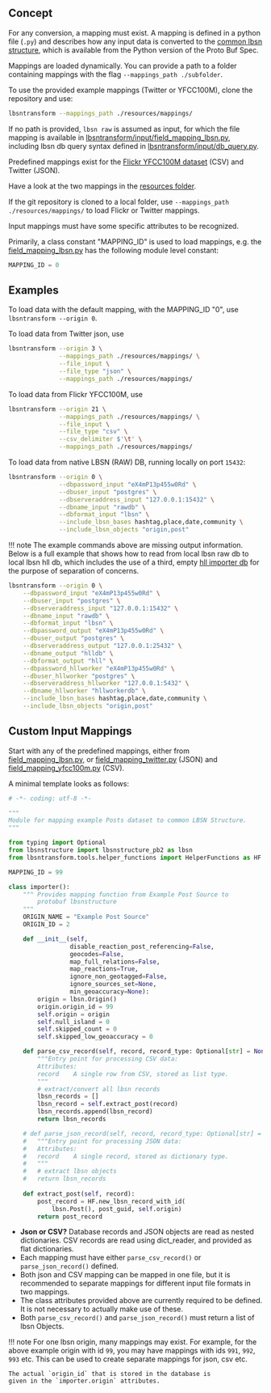 ## Concept

For any conversion, a mapping must exist. A mapping is defined in 
a python file (`.py`) and describes how any input data is converted
to the [common lbsn structure](https://lbsn.vgiscience.org/), which
is available from the Python version of the Proto Buf Spec.

Mappings are loaded dynamically. You can provide a path to a folder 
containing mappings with the flag `--mappings_path ./subfolder`.

To use the provided example mappings (Twitter or YFCC100M), clone the
repository and use:
```bash
lbsntransform --mappings_path ./resources/mappings/
```

If no path is provided, `lbsn raw` is assumed as input, for which
the file mapping is available in [lbsntransform/input/field_mapping_lbsn.py](/lbsntransform/docs/api/input/mappings/field_mapping_lbsn.html),
including lbsn db query syntax defined in [lbsntransform/input/db_query.py](/lbsntransform/docs/api/input/mappings/db_query.html).

Predefined mappings exist for the [Flickr YFCC100M dataset](https://lbsn.vgiscience.org/yfcc-introduction/) (CSV) and Twitter (JSON).

Have a look at the two mappings in the [resources folder](https://gitlab.vgiscience.de/lbsn/lbsntransform/-/tree/master/resources/mappings).

If the git repository is cloned to a local folder, use
`--mappings_path ./resources/mappings/` to load Flickr or Twitter mappings.

Input mappings must have some specific attributes to be recognized.

Primarily, a class constant "MAPPING_ID" is used to load mappings, 
e.g. the [field_mapping_lbsn.py](/lbsntransform/docs/api/input/mappings/field_mapping_lbsn.html)
has the following module level constant:
```py
MAPPING_ID = 0
```

## Examples

To load data with the default mapping, with the MAPPING_ID "0", use `lbsntransform --origin 0`.

To load data from Twitter json, use 
```bash
lbsntransform --origin 3 \
              --mappings_path ./resources/mappings/ \
              --file_input \
              --file_type "json" \
              --mappings_path ./resources/mappings/
```

To load data from Flickr YFCC100M, use 

```bash
lbsntransform --origin 21 \
              --mappings_path ./resources/mappings/ \
              --file_input \
              --file_type "csv" \
              --csv_delimiter $'\t' \
              --mappings_path ./resources/mappings/
```

To load data from native LBSN (RAW) DB, running locally
on port `15432`:

```bash
lbsntransform --origin 0 \
              --dbpassword_input "eX4mP13p455w0Rd" \
              --dbuser_input "postgres" \
              --dbserveraddress_input "127.0.0.1:15432" \
              --dbname_input "rawdb" \
              --dbformat_input "lbsn" \
              --include_lbsn_bases hashtag,place,date,community \
              --include_lbsn_objects "origin,post"
```

!!! note
    The example commands above are missing output
    information. Below is a full example that
    shows how to read from local lbsn raw db
    to local lbsn hll db, which includes the use of
    a third, empty [hll importer db](https://gitlab.vgiscience.de/lbsn/tools/importer)
    for the purpose of separation of concerns.

```bash
lbsntransform --origin 0 \
    --dbpassword_input "eX4mP13p455w0Rd" \
    --dbuser_input "postgres" \
    --dbserveraddress_input "127.0.0.1:15432" \
    --dbname_input "rawdb" \
    --dbformat_input "lbsn" \
    --dbpassword_output "eX4mP13p455w0Rd" \
    --dbuser_output "postgres" \
    --dbserveraddress_output "127.0.0.1:25432" \
    --dbname_output "hlldb" \
    --dbformat_output "hll" \
    --dbpassword_hllworker "eX4mP13p455w0Rd" \
    --dbuser_hllworker "postgres" \
    --dbserveraddress_hllworker "127.0.0.1:5432" \
    --dbname_hllworker "hllworkerdb" \
    --include_lbsn_bases hashtag,place,date,community \
    --include_lbsn_objects "origin,post"
```
    
## Custom Input Mappings

Start with any of the predefined mappings, either from [field_mapping_lbsn.py](/lbsntransform/docs/api/input/mappings/field_mapping_lbsn.html),
or [field_mapping_twitter.py](https://gitlab.vgiscience.de/lbsn/lbsntransform/-/blob/master/resources/mappings/field_mapping_twitter.py) (JSON) and
[field_mapping_yfcc100m.py](https://gitlab.vgiscience.de/lbsn/lbsntransform/-/blob/master/resources/mappings/field_mapping_yfcc100m.py) (CSV).

A minimal template looks as follows:

```py
# -*- coding: utf-8 -*-

"""
Module for mapping example Posts dataset to common LBSN Structure.
"""

from typing import Optional
from lbsnstructure import lbsnstructure_pb2 as lbsn
from lbsntransform.tools.helper_functions import HelperFunctions as HF

MAPPING_ID = 99

class importer():
    """ Provides mapping function from Example Post Source to
        protobuf lbsnstructure
    """
    ORIGIN_NAME = "Example Post Source"
    ORIGIN_ID = 2

    def __init__(self,
                 disable_reaction_post_referencing=False,
                 geocodes=False,
                 map_full_relations=False,
                 map_reactions=True,
                 ignore_non_geotagged=False,
                 ignore_sources_set=None,
                 min_geoaccuracy=None):
        origin = lbsn.Origin()
        origin.origin_id = 99
        self.origin = origin
        self.null_island = 0
        self.skipped_count = 0
        self.skipped_low_geoaccuracy = 0

    def parse_csv_record(self, record, record_type: Optional[str] = None):
        """Entry point for processing CSV data:
        Attributes:
        record    A single row from CSV, stored as list type.
        """
        # extract/convert all lbsn records
        lbsn_records = []
        lbsn_record = self.extract_post(record)
        lbsn_records.append(lbsn_record)
        return lbsn_records

    # def parse_json_record(self, record, record_type: Optional[str] = None):
    #   """Entry point for processing JSON data:
    #   Attributes:
    #   record    A single record, stored as dictionary type.
    #   """
    #   # extract lbsn objects
    #   return lbsn_records
    
    def extract_post(self, record):
        post_record = HF.new_lbsn_record_with_id(
            lbsn.Post(), post_guid, self.origin)
        return post_record
```


* **Json or CSV?** Database records and JSON objects are read as nested dictionaries.
  CSV records are read using dict_reader, and provided as flat dictionaries.  
* Each mapping must have either `parse_csv_record()` or `parse_json_record()` defined.  
* Both json and CSV mapping can be mapped in one file, but it is recommended to separate
  mappings for different input file formats in two mappings.  
* The class attributes provided above are currently required to be defined. It is
  not necessary to actually make use of these.  
* Both `parse_csv_record()` and `parse_json_record()` must return a list of lbsn Objects.
    

!!! note
    For one lbsn origin, many mappings may exist. For example, 
    for the above example origin with id `99`, you may have 
    mappings with ids `991`, `992`, `993` etc. This can be used to 
    create separate mappings for json, csv etc.
    
    The actual `origin_id` that is stored in the database is 
    given in the `importer.origin` attributes.